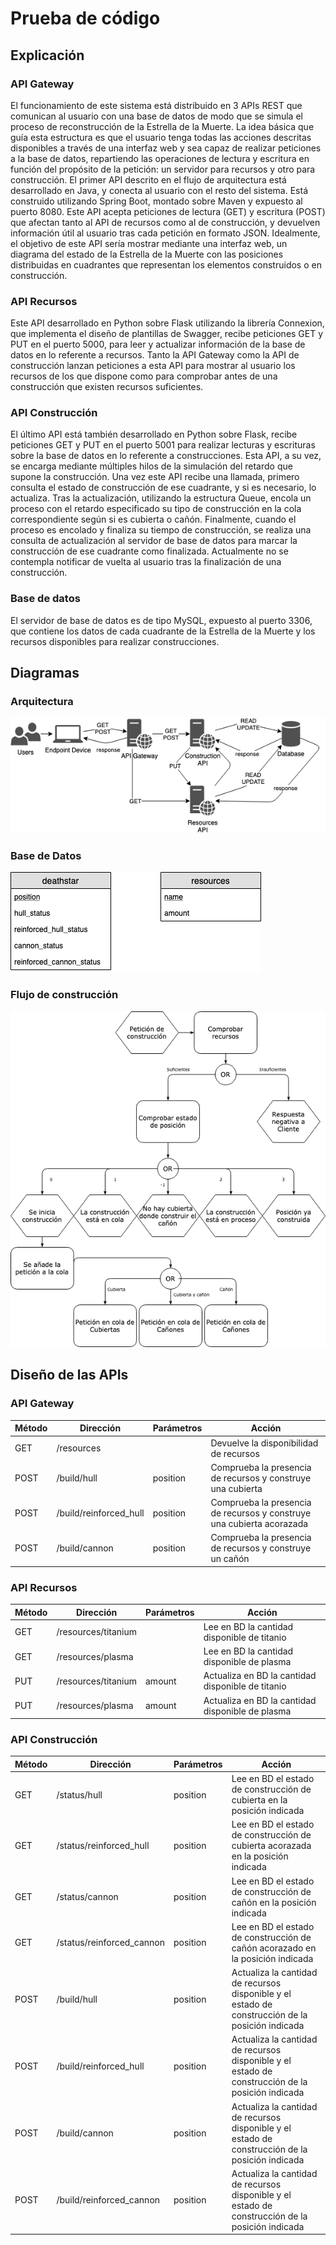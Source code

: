 # Prueba de código

## Explicación

### API Gateway

El funcionamiento de este sistema está distribuido en 3 APIs REST que comunican al usuario con una base de datos de modo que se simula el proceso de reconstrucción de la Estrella de la Muerte. La idea básica que guía esta estructura es que el usuario tenga todas las acciones descritas disponibles a través de una interfaz web y sea capaz de realizar peticiones a la base de datos, repartiendo las operaciones de lectura y escritura en función del propósito de la petición: un servidor para recursos y otro para construcción.
El primer API descrito en el flujo de arquitectura está desarrollado en Java, y conecta al usuario con el resto del sistema. Está construido utilizando Spring Boot, montado sobre Maven y expuesto al puerto 8080. Este API acepta peticiones de lectura (GET) y escritura (POST) que afectan tanto al API de recursos como al de construcción, y devuelven información útil al usuario tras cada petición en formato JSON. Idealmente, el objetivo de este API sería mostrar mediante una interfaz web, un diagrama del estado de la Estrella de la Muerte con las posiciones distribuidas en cuadrantes que representan los elementos construidos o en construcción.

### API Recursos

Este API desarrollado en Python sobre Flask utilizando la librería Connexion, que implementa el diseño de plantillas de Swagger, recibe peticiones GET y PUT en el puerto 5000, para leer y actualizar información de la base de datos en lo referente a recursos. Tanto la API Gateway como la API de construcción lanzan peticiones a esta API para mostrar al usuario los recursos de los que dispone como para comprobar antes de una construcción que existen recursos suficientes.

### API Construcción

El último API está también desarrollado en Python sobre Flask, recibe peticiones GET y PUT en el puerto 5001 para realizar lecturas y escrituras sobre la base de datos en lo referente a construcciones. Esta API, a su vez, se encarga mediante múltiples hilos de la simulación del retardo que supone la construcción. Una vez este API recibe una llamada, primero consulta el estado de construcción de ese cuadrante, y si es necesario, lo actualiza. Tras la actualización, utilizando la estructura Queue, encola un proceso con el retardo especificado su tipo de construcción en la cola correspondiente según si es cubierta o cañón. Finalmente, cuando el proceso es encolado y finaliza su tiempo de construcción, se realiza una consulta de actualización al servidor de base de datos para marcar la construcción de ese cuadrante como finalizada. Actualmente no se contempla notificar de vuelta al usuario tras la finalización de una construcción.

### Base de datos

El servidor de base de datos es de tipo MySQL, expuesto al puerto 3306, que contiene los datos de cada cuadrante de la Estrella de la Muerte y los recursos disponibles para realizar construcciones.

## Diagramas

### Arquitectura

![Arquitectura](https://raw.githubusercontent.com/PLeon6822/deathstar/master/images/architecture.png "Arquitectura")

### Base de Datos

![BDD](https://raw.githubusercontent.com/PLeon6822/deathstar/master/images/database.png "BDD")

### Flujo de construcción

![Flujo](https://raw.githubusercontent.com/PLeon6822/deathstar/master/images/flujo.png "Flujo")

## Diseño de las APIs

### API Gateway

Método | Dirección | Parámetros | Acción
------ | --------- | ---------- | ------
GET | /resources |  | Devuelve la disponibilidad de recursos
POST | /build/hull | position | Comprueba la presencia de recursos y construye una cubierta
POST | /build/reinforced_hull | position | Comprueba la presencia de recursos y construye una cubierta acorazada
POST | /build/cannon | position | Comprueba la presencia de recursos y construye un cañón

### API Recursos

Método | Dirección | Parámetros | Acción
------ | --------- | ---------- | ------
GET | /resources/titanium |  | Lee en BD la cantidad disponible de titanio
GET | /resources/plasma |  | Lee en BD la cantidad disponible de plasma
PUT | /resources/titanium | amount | Actualiza en BD la cantidad disponible de titanio
PUT | /resources/plasma | amount | Actualiza en BD la cantidad disponible de plasma
### API Construcción

Método | Dirección | Parámetros | Acción
------ | --------- | ---------- | ------
GET | /status/hull | position | Lee en BD el estado de construcción de cubierta en la posición indicada
GET | /status/reinforced_hull | position | Lee en BD el estado de construcción de cubierta acorazada en la posición indicada
GET | /status/cannon | position | Lee en BD el estado de construcción de cañón en la posición indicada
GET | /status/reinforced_cannon | position | Lee en BD el estado de construcción de cañón acorazado en la posición indicada
POST | /build/hull | position | Actualiza la cantidad de recursos disponible y el estado de construcción de la posición indicada
POST | /build/reinforced_hull | position | Actualiza la cantidad de recursos disponible y el estado de construcción de la posición indicada
POST | /build/cannon | position | Actualiza la cantidad de recursos disponible y el estado de construcción de la posición indicada
POST | /build/reinforced_cannon | position | Actualiza la cantidad de recursos disponible y el estado de construcción de la posición indicada
